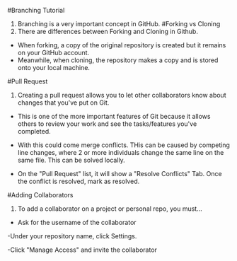 #Branching Tutorial 
1. Branching is a very important concept in GitHub.
#Forking vs Cloning
2. There are differences between Forking and Cloning in Github.
- When forking, a copy of the original repository is created 
but it remains on your GitHub account.
- Meanwhile, when cloning, the repository makes a copy and is stored onto your local machine.

#Pull Request
1. Creating a pull request allows you to let other collaborators know about changes that you've put on Git.
- This is one of the more important features of Git because it allows others to review your work and see the tasks/features you've completed.
- With this could come merge conflicts. THis can be caused by competing line changes, where 2 or more individuals change the same line on the same file. This can be solved locally.

- On the "Pull Request" list, it will show a "Resolve Conflicts" Tab. Once the conflict is resolved, mark as resolved.
 
 #Adding Collaborators 
 1. To add a collaborator on a project or personal repo, you must...
- Ask for the username of the collaborator 
 
-Under your repository name, click Settings.
 
 -Click "Manage Access" and invite the collaborator 